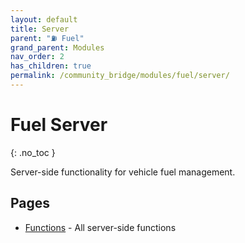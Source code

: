 ```yaml
---
layout: default
title: Server
parent: "⛽ Fuel"
grand_parent: Modules
nav_order: 2
has_children: true
permalink: /community_bridge/modules/fuel/server/
---
```


# Fuel Server
{: .no_toc }

Server-side functionality for vehicle fuel management.

## Pages

- [Functions](/community_bridge/modules/fuel/server/functions/) - All server-side functions